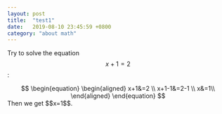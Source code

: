 ```yaml
---
layout: post
title:  "test1"
date:   2019-08-10 23:45:59 +0800
category: "about math"
---
```

<head>
<script type="text/javascript" async
      src="https://cdnjs.cloudflare.com/ajax/libs/mathjax/2.7.5/MathJax.js?config=TeX-MML-AM_CHTML">
    </script>
</head>


Try to solve the equation $$x+1=2$$:
<center>
$$
\begin{equation}
	\begin{aligned}
		x+1&=2 \\
		x+1-1&=2-1 \\
		x&=1\\
	\end{aligned}
\end{equation}
$$
</center>
Then we get $$x=1$$.
